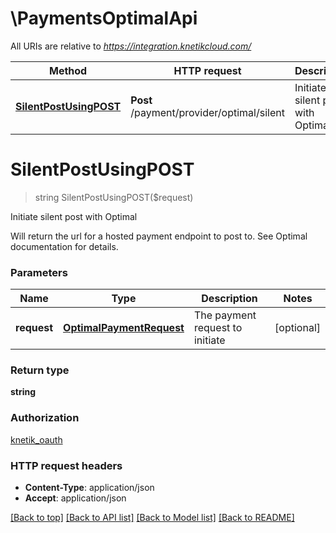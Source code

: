# \PaymentsOptimalApi

All URIs are relative to *https://integration.knetikcloud.com/*

Method | HTTP request | Description
------------- | ------------- | -------------
[**SilentPostUsingPOST**](PaymentsOptimalApi.md#SilentPostUsingPOST) | **Post** /payment/provider/optimal/silent | Initiate silent post with Optimal


# **SilentPostUsingPOST**
> string SilentPostUsingPOST($request)

Initiate silent post with Optimal

Will return the url for a hosted payment endpoint to post to. See Optimal documentation for details.


### Parameters

Name | Type | Description  | Notes
------------- | ------------- | ------------- | -------------
 **request** | [**OptimalPaymentRequest**](OptimalPaymentRequest.md)| The payment request to initiate | [optional] 

### Return type

**string**

### Authorization

[knetik_oauth](../README.md#knetik_oauth)

### HTTP request headers

 - **Content-Type**: application/json
 - **Accept**: application/json

[[Back to top]](#) [[Back to API list]](../README.md#documentation-for-api-endpoints) [[Back to Model list]](../README.md#documentation-for-models) [[Back to README]](../README.md)

